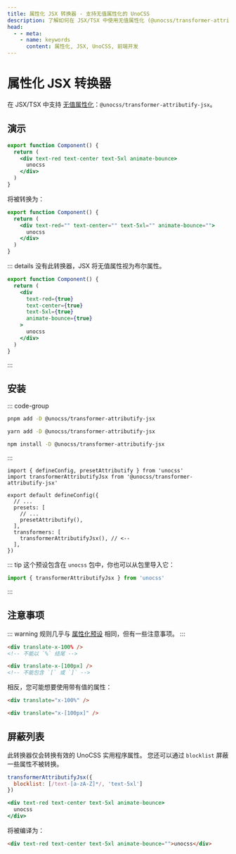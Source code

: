 ```yaml
---
title: 属性化 JSX 转换器 - 支持无值属性化的 UnoCSS
description: 了解如何在 JSX/TSX 中使用无值属性化 (@unocss/transformer-attributify-jsx)，提升你的开发效率
head:
  - - meta:
    - name: keywords
      content: 属性化, JSX, UnoCSS, 前端开发
---
```


# 属性化 JSX 转换器

在 JSX/TSX 中支持 [无值属性化](/presets/attributify#valueless-attributify)：`@unocss/transformer-attributify-jsx`。

## 演示

<!-- @unocss-ignore -->

```jsx
export function Component() {
  return (
    <div text-red text-center text-5xl animate-bounce>
      unocss
    </div>
  )
}
```

将被转换为：

```jsx
export function Component() {
  return (
    <div text-red="" text-center="" text-5xl="" animate-bounce="">
      unocss
    </div>
  )
}
```

::: details 没有此转换器，JSX 将无值属性视为布尔属性。

```jsx
export function Component() {
  return (
    <div
      text-red={true}
      text-center={true}
      text-5xl={true}
      animate-bounce={true}
    >
      unocss
    </div>
  )
}
```

:::

## 安装

::: code-group

```bash [pnpm]
pnpm add -D @unocss/transformer-attributify-jsx
```

```bash [yarn]
yarn add -D @unocss/transformer-attributify-jsx
```

```bash [npm]
npm install -D @unocss/transformer-attributify-jsx
```

:::

```ts{11} [uno.config.ts]
import { defineConfig, presetAttributify } from 'unocss'
import transformerAttributifyJsx from '@unocss/transformer-attributify-jsx'

export default defineConfig({
  // ...
  presets: [
    // ...
    presetAttributify(),
  ],
  transformers: [
    transformerAttributifyJsx(), // <--
  ],
})
```

::: tip
这个预设包含在 `unocss` 包中，你也可以从包里导入它：

```ts
import { transformerAttributifyJsx } from 'unocss'
```

:::

## 注意事项

::: warning
规则几乎与 [属性化预设](/presets/attributify) 相同，但有一些注意事项。
:::

```html
<div translate-x-100% />
<!-- 不能以 `%` 结尾 -->

<div translate-x-[100px] />
<!-- 不能包含 `[` 或 `]` -->
```

相反，您可能想要使用带有值的属性：

```html
<div translate="x-100%" />

<div translate="x-[100px]" />
```

## 屏蔽列表

此转换器仅会转换有效的 UnoCSS 实用程序属性。
您还可以通过 `blocklist` 屏蔽一些属性不被转换。

```js
transformerAttributifyJsx({
  blocklist: [/text-[a-zA-Z]*/, 'text-5xl']
})
```

```jsx
<div text-red text-center text-5xl animate-bounce>
  unocss
</div>
```

将被编译为：

```html
<div text-red text-center text-5xl animate-bounce="">unocss</div>
```
